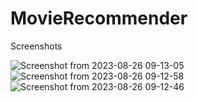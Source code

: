 # MovieRecommender

Screenshots

![Screenshot from 2023-08-26 09-13-05](https://github.com/Aravind8281/MovieRecommender/assets/95999211/84733652-b4a1-4085-aa30-768cbd36ec42)
![Screenshot from 2023-08-26 09-12-58](https://github.com/Aravind8281/MovieRecommender/assets/95999211/4e51483b-0576-4d03-94aa-a27ed2f9e63e)
![Screenshot from 2023-08-26 09-12-46](https://github.com/Aravind8281/MovieRecommender/assets/95999211/dbd78501-3e27-42bb-9bef-b32bdb5a84e9)
